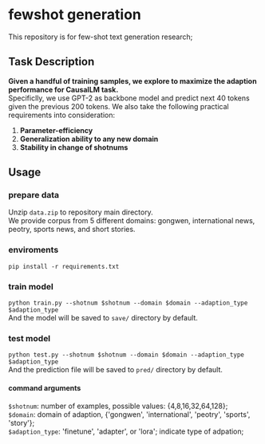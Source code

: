 # fewshot generation  
This repository is for few-shot text generation research;  

## Task Description
**Given a handful of training samples, we explore to maximize the adaption performance for CausalLM task.**  
Specificlly, we use GPT-2 as backbone model and predict next 40 tokens given the previous 200 tokens. We also take the following practical requirements into consideration:  
1. **Parameter-efficiency**  
2. **Generalization ability to any new domain**  
3. **Stability in change of shotnums**

## Usage
### prepare data
Unzip `data.zip` to repository main directory.  
We provide corpus from 5 different domains: gongwen, international news, peotry, sports news, and short stories.

### enviroments  
`pip install -r requirements.txt`  

### train model  
`python train.py --shotnum $shotnum --domain $domain --adaption_type $adaption_type`  
And the model will be saved to `save/` directory by default.  
### test model  
`python test.py --shotnum $shotnum --domain $domain --adaption_type $adaption_type`  
And the prediction file will be saved to `pred/` directory by default.  
####  command arguments  
`$shotnum`: number of examples, possible values: {4,8,16,32,64,128};  
`$domain`: domain of adaption, {'gongwen', 'international', 'peotry', 'sports', 'story'};  
`$adaption_type`: 'finetune', 'adapter', or 'lora'; indicate type of adpation;  
